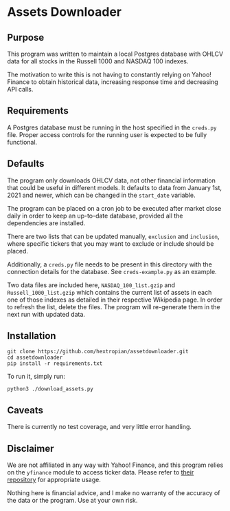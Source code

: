 # Assets Downloader

## Purpose
This program was written to maintain a local Postgres database with OHLCV data for all stocks in the Russell 1000 and NASDAQ 100 indexes.

The motivation to write this is not having to constantly relying on Yahoo! Finance to obtain historical data, increasing response time and decreasing API calls.

## Requirements

A Postgres database must be running in the host specified in the `creds.py` file. Proper access controls for the running user is expected to be fully functional.

## Defaults
The program only downloads OHLCV data, not other financial information that could be useful in different models. It defaults to data from January 1st, 2021 and newer, which can be changed in the `start_date` variable.

The program can be placed on a cron job to be executed after market close daily in order to keep an up-to-date database, provided all the dependencies are installed.

There are two lists that can be updated manually, `exclusion` and `inclusion`, where specific tickers that you may want to exclude or include should be placed.

Additionally, a `creds.py` file needs to be present in this directory with the connection details for the database. See `creds-example.py` as an example.

Two data files are included here, `NASDAQ_100_list.gzip` and `Russell_1000_list.gzip` which contains the current list of assets in each one of those indexes as detailed in their respective Wikipedia page. In order to refresh the list, delete the files. The program will re-generate them in the next run with updated data.

## Installation

```
git clone https://github.com/hextropian/assetdownloader.git
cd assetdownloader
pip install -r requirements.txt
```

To run it, simply run:

```
python3 ./download_assets.py
```

## Caveats

There is currently no test coverage, and very little error handling.

## Disclaimer

We are not affiliated in any way with Yahoo! Finance, and this program relies on the `yfinance` module to access ticker data. Please refer to [their repository](https://github.com/ranaroussi/yfinance) for appropriate usage.

Nothing here is financial advice, and I make no warranty of the accuracy of the data or the program. Use at your own risk.